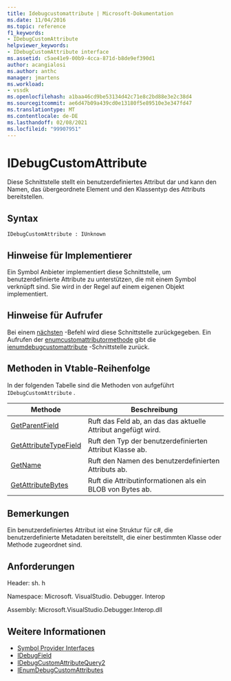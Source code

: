 ```yaml
---
title: Idebugcustomattribute | Microsoft-Dokumentation
ms.date: 11/04/2016
ms.topic: reference
f1_keywords:
- IDebugCustomAttribute
helpviewer_keywords:
- IDebugCustomAttribute interface
ms.assetid: c5ae41e9-00b9-4cca-871d-b8de9ef390d1
author: acangialosi
ms.author: anthc
manager: jmartens
ms.workload:
- vssdk
ms.openlocfilehash: a1baa46cd9be53134d42c71e8c2bd88e3e2c38d4
ms.sourcegitcommit: ae6d47b09a439cd0e13180f5e89510e3e347fd47
ms.translationtype: MT
ms.contentlocale: de-DE
ms.lasthandoff: 02/08/2021
ms.locfileid: "99907951"
---
```

# <a name="idebugcustomattribute"></a>IDebugCustomAttribute
Diese Schnittstelle stellt ein benutzerdefiniertes Attribut dar und kann den Namen, das übergeordnete Element und den Klassentyp des Attributs bereitstellen.

## <a name="syntax"></a>Syntax

```
IDebugCustomAttribute : IUnknown
```

## <a name="notes-for-implementers"></a>Hinweise für Implementierer
 Ein Symbol Anbieter implementiert diese Schnittstelle, um benutzerdefinierte Attribute zu unterstützen, die mit einem Symbol verknüpft sind. Sie wird in der Regel auf einem eigenen Objekt implementiert.

## <a name="notes-for-callers"></a>Hinweise für Aufrufer
 Bei einem [nächsten](../../../extensibility/debugger/reference/ienumdebugcustomattributes-next.md) -Befehl wird diese Schnittstelle zurückgegeben. Ein Aufrufen der [enumcustomattributormethode](../../../extensibility/debugger/reference/idebugcustomattributequery2-enumcustomattributes.md) gibt die [ienumdebugcustomattribute](../../../extensibility/debugger/reference/ienumdebugcustomattributes.md) -Schnittstelle zurück.

## <a name="methods-in-vtable-order"></a>Methoden in Vtable-Reihenfolge
 In der folgenden Tabelle sind die Methoden von aufgeführt `IDebugCustomAttribute` .

|Methode|Beschreibung|
|------------|-----------------|
|[GetParentField](../../../extensibility/debugger/reference/idebugcustomattribute-getparentfield.md)|Ruft das Feld ab, an das das aktuelle Attribut angefügt wird.|
|[GetAttributeTypeField](../../../extensibility/debugger/reference/idebugcustomattribute-getattributetypefield.md)|Ruft den Typ der benutzerdefinierten Attribut Klasse ab.|
|[GetName](../../../extensibility/debugger/reference/idebugcustomattribute-getname.md)|Ruft den Namen des benutzerdefinierten Attributs ab.|
|[GetAttributeBytes](../../../extensibility/debugger/reference/idebugcustomattribute-getattributebytes.md)|Ruft die Attributinformationen als ein BLOB von Bytes ab.|

## <a name="remarks"></a>Bemerkungen
 Ein benutzerdefiniertes Attribut ist eine Struktur für c#, die benutzerdefinierte Metadaten bereitstellt, die einer bestimmten Klasse oder Methode zugeordnet sind.

## <a name="requirements"></a>Anforderungen
 Header: sh. h

 Namespace: Microsoft. VisualStudio. Debugger. Interop

 Assembly: Microsoft.VisualStudio.Debugger.Interop.dll

## <a name="see-also"></a>Weitere Informationen
- [Symbol Provider Interfaces](../../../extensibility/debugger/reference/symbol-provider-interfaces.md)
- [IDebugField](../../../extensibility/debugger/reference/idebugfield.md)
- [IDebugCustomAttributeQuery2](../../../extensibility/debugger/reference/idebugcustomattributequery2.md)
- [IEnumDebugCustomAttributes](../../../extensibility/debugger/reference/ienumdebugcustomattributes.md)
